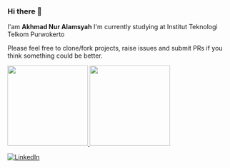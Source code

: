 ### Hi there 👋

I'am **Akhmad Nur Alamsyah**
I'm currently studying at Institut Teknologi Telkom Purwokerto

Please feel free to clone/fork projects, raise issues and submit PRs if you think something could be better.

<p align="left">
<a href="https://github.com/Madd-G">
  <img height="180em" src="https://github-readme-stats-eight-theta.vercel.app/api?username=Madd-G&show_icons=true&theme=algolia&include_all_commits=true&count_private=true"/>
  <img height="180em" src="https://github-readme-stats-eight-theta.vercel.app/api/top-langs/?username=Madd-G&layout=compact&langs_count=8&theme=algolia"/>
</a>
</p>

<a href="https://www.linkedin.com/in/akhmad-nur-alamsyah-678a45194/" target="_blank"><img src="https://img.shields.io/badge/LinkedIn-%230077B5.svg?&style=flat-square&logo=linkedin&logoColor=white" alt="LinkedIn"></a>
